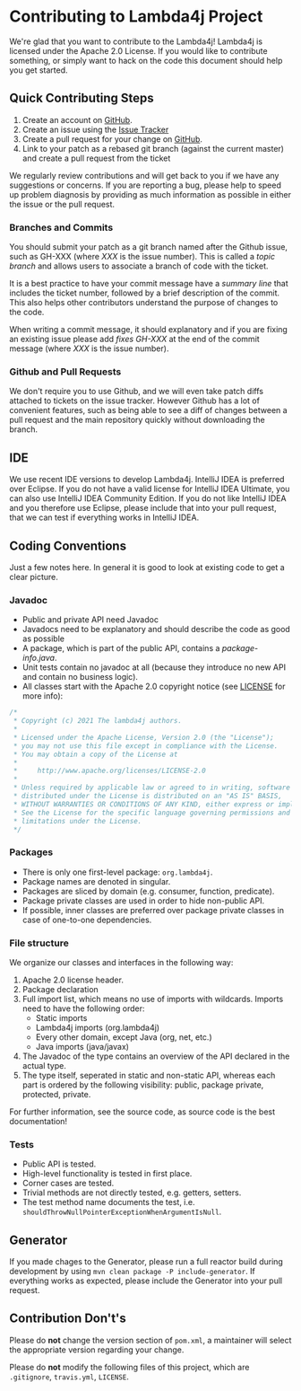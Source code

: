 # Contributing to Lambda4j Project

We're glad that you want to contribute to the Lambda4j! Lambda4j is licensed under the Apache 2.0 License. If you would like to contribute something, or simply want to hack on the code this document should help you get started.

## Quick Contributing Steps

1. Create an account on [GitHub](https://github.com).
2. Create an issue using the [Issue Tracker](https://github.com/djessich/lambda4j/issues)
3. Create a pull request for your change on [GitHub](https://github.com).
4. Link to your patch as a rebased git branch (against the current master) and create a pull request from the ticket

We regularly review contributions and will get back to you if we have any suggestions or concerns. If you are reporting a bug, please help to speed up problem diagnosis by providing as much information as possible in either the issue or the pull request.

### Branches and Commits

You should submit your patch as a git branch named after the Github issue, such as GH-XXX (where *XXX* is the issue number). This is called a *topic branch* and allows users to associate a branch of code with the ticket.

It is a best practice to have your commit message have a *summary line* that includes the ticket number, followed by a brief description of the commit. This also helps other contributors understand the purpose of changes to the code.

When writing a commit message, it should explanatory and if you are fixing an existing issue please add *fixes GH-XXX* at the end of the commit message (where *XXX* is the issue number).

### Github and Pull Requests

We don't require you to use Github, and we will even take patch diffs attached to tickets on the issue tracker. However Github has a lot of convenient features, such as being able to see a diff of changes between a pull request and the main repository quickly without downloading the branch.

## IDE

We use recent IDE versions to develop Lambda4j. IntelliJ IDEA is preferred over Eclipse. If you do not have a valid license for IntelliJ IDEA Ultimate, you can also use IntelliJ IDEA Community Edition. If you do not like IntelliJ IDEA and you therefore use Eclipse, please include that into your pull request, that we can test if everything works in IntelliJ IDEA.

## Coding Conventions

Just a few notes here. In general it is good to look at existing code to get a clear picture.

### Javadoc

* Public and private API need Javadoc
* Javadocs need to be explanatory and should describe the code as good as possible
* A package, which is part of the public API, contains a *package-info.java*.
* Unit tests contain no javadoc at all (because they introduce no new API and contain no business logic).
* All classes start with the Apache 2.0 copyright notice (see [LICENSE](#LICENSE) for more info):

```java
/*
 * Copyright (c) 2021 The lambda4j authors.
 *
 * Licensed under the Apache License, Version 2.0 (the "License");
 * you may not use this file except in compliance with the License.
 * You may obtain a copy of the License at
 *
 *     http://www.apache.org/licenses/LICENSE-2.0
 *
 * Unless required by applicable law or agreed to in writing, software
 * distributed under the License is distributed on an "AS IS" BASIS,
 * WITHOUT WARRANTIES OR CONDITIONS OF ANY KIND, either express or implied.
 * See the License for the specific language governing permissions and
 * limitations under the License.
 */
```

### Packages

* There is only one first-level package: `org.lambda4j`.
* Package names are denoted in singular.
* Packages are sliced by domain (e.g. consumer, function, predicate).
* Package private classes are used in order to hide non-public API.
* If possible, inner classes are preferred over package private classes in case of one-to-one dependencies.

### File structure

We organize our classes and interfaces in the following way:

1. Apache 2.0 license header.
2. Package declaration
3. Full import list, which means no use of imports with wildcards. Imports need to have the following order:
   * Static imports
   * Lambda4j imports (org.lambda4j)
   * Every other domain, except Java (org, net, etc.)
   * Java imports (java/javax)
4. The Javadoc of the type contains an overview of the API declared in the actual type.
5. The type itself, seperated in static and non-static API, whereas each part is ordered by the following visibility: public, package private, protected, private.

For further information, see the source code, as source code is the best documentation!

### Tests

* Public API is tested.
* High-level functionality is tested in first place.
* Corner cases are tested.
* Trivial methods are not directly tested, e.g. getters, setters.
* The test method name documents the test, i.e. `shouldThrowNullPointerExceptionWhenArgumentIsNull`.

## Generator

If you made chages to the Generator, please run a full reactor build during development by using `mvn clean package -P include-generator`. If everything works as expected, please include the Generator into your pull request.

## Contribution Don't's

Please do **not** change the version section of `pom.xml`, a maintainer will select the appropriate version regarding your change.

Please do **not** modify the following files of this project, which are `.gitignore`, `travis.yml`, `LICENSE`.
